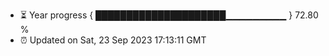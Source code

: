 - ⏳ Year progress { █████████████████████▁▁▁▁▁▁▁▁▁ } 72.80 %
- ⏰ Updated on Sat, 23 Sep 2023 17:13:11 GMT

